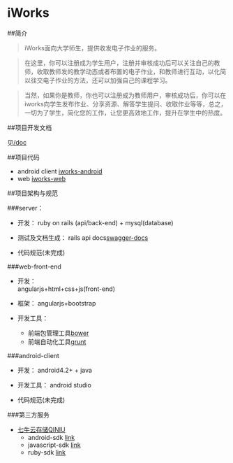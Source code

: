 # iWorks

##简介
>iWorks面向大学师生，提供收发电子作业的服务。

>在这里，你可以注册成为学生用户，注册并审核成功后可以关注自己的教师，收取教师发的教学动态或者布置的电子作业，和教师进行互动，以化简以往交电子作业的方法，还可以加强自己的课程学习。
  
>当然，如果你是教师，你也可以注册成为教师用户，审核成功后，你可以在iworks向学生发布作业、分享资源、解答学生提问、收取作业等等，总之，一切为了学生，简化您的工作，让您更高效地工作，提升在学生中的热度。

##项目开发文档

  见[/doc](https://github.com/guodont/iworks/tree/master/doc) 

##项目代码

  + android client [iworks-android](https://github.com/guodont/iworks-android)
  + web [iworks-web](https://github.com/guodont/iworks-web)

##项目架构与规范

###server：
  
  + 开发：
    ruby on rails (api/back-end) + mysql(database) 
  
  + 测试及文档生成：
    rails api docs[swagger-docs](https://github.com/richhollis/swagger-docs)

  + 代码规范(未完成)

###web-front-end

  + 开发：  
    angularjs+html+css+js(front-end)

  + 框架：
    angularjs+bootstrap
  
  + 开发工具：
    + 前端包管理工具[bower](http://bower.io/)
    + 前端自动化工具[grunt](http://www.gruntjs.net/)

###android-client

  + 开发：
    android4.2+ + java 
  
  + 开发工具：
    android studio 

  + 代码规范(未完成)

###第三方服务

  + [七牛云存储QINIU](http://www.qiniu.com/) 
    + android-sdk [link](https://github.com/qiniu/android-sdk)
    + javascript-sdk [link](https://github.com/qiniu/js-sdk)
    + ruby-sdk [link](https://github.com/qiniu/ruby-sdk)
  
